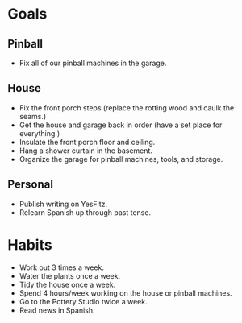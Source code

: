 # Goals
## Pinball
* Fix all of our pinball machines in the garage.

## House
* Fix the front porch steps (replace the rotting wood and caulk the seams.)
* Get the house and garage back in order (have a set place for everything.)
* Insulate the front porch floor and ceiling.
* Hang a shower curtain in the basement.
* Organize the garage for pinball machines, tools, and storage.

## Personal
* Publish writing on YesFitz.
* Relearn Spanish up through past tense.

# Habits
* Work out 3 times a week.
* Water the plants once a week.
* Tidy the house once a week.
* Spend 4 hours/week working on the house or pinball machines.
* Go to the Pottery Studio twice a week.
* Read news in Spanish.
